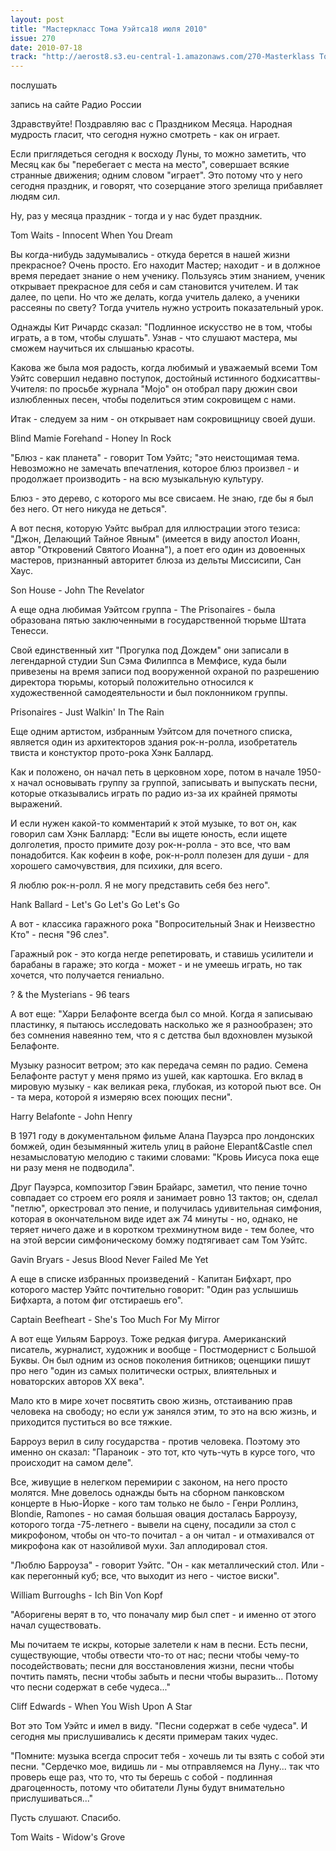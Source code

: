 ```yaml
---
layout: post
title: "Мастеркласс Тома Уэйтса18 июля 2010"
issue: 270
date: 2010-07-18
track: "http://aerost8.s3.eu-central-1.amazonaws.com/270-Masterklass Toma Uejtsa.mp3"
---
```


послушать

запись на сайте Радио России

Здравствуйте! Поздравляю вас с Праздником Месяца. Народная мудрость гласит, что сегодня нужно смотреть - как он играет.

Если приглядеться сегодня к восходу Луны, то можно заметить, что Месяц как бы "перебегает с места на место", совершает всякие странные движения; одним словом "играет". Это потому что у него сегодня праздник, и говорят, что созерцание этого зрелища прибавляет людям сил.

Ну, раз у месяца праздник - тогда и у нас будет праздник.

Tom Waits - Innocent When You Dream

Вы когда-нибудь задумывались - откуда берется в нашей жизни прекрасное? Очень просто. Его находит Мастер; находит - и в должное время передает знание о нем ученику. Пользуясь этим знанием, ученик открывает прекрасное для себя и сам становится учителем. И так далее, по цепи. Но что же делать, когда учитель далеко, а ученики рассеяны по свету? Тогда учитель нужно устроить показательный урок.

Однажды Кит Ричардс сказал: "Подлинное искусство не в том, чтобы играть, а в том, чтобы слушать". Узнав - что слушают мастера, мы сможем научиться их слышанью красоты.

Какова же была моя радость, когда любимый и уважаемый всеми Том Уэйтс совершил недавно поступок, достойный истинного бодхисаттвы-Учителя: по просьбе журнала "Mojo" он отобрал пару дюжин свои излюбленных песен, чтобы поделиться этим сокровищем с нами.

Итак - следуем за ним - он открывает нам сокровищницу своей души.

Blind Mamie Forehand - Honey In Rock

"Блюз - как планета" - говорит Том Уэйтс; "это неистощимая тема. Невозможно не замечать впечатления, которое блюз произвел - и продолжает производить - на всю музыкальную культуру.

Блюз - это дерево, с которого мы все свисаем. Не знаю, где бы я был без него. От него никуда не деться".

А вот песня, которую Уэйтс выбрал для иллюстрации этого тезиса: "Джон, Делающий Тайное Явным" (имеется в виду апостол Иоанн, автор "Откровений Святого Иоанна"), а поет его один из довоенных мастеров, признанный авторитет блюза из дельты Миссисипи, Сан Хаус.

Son House - John The Revelator

А еще одна любимая Уэйтсом группа - The Prisonaires - была образована пятью заключенными в государственной тюрьме Штата Тенесси.

Свой единственный хит "Прогулка под Дождем" они записали в легендарной студии Sun Сэма Филиппса в Мемфисе, куда были привезены на время записи под вооруженной охраной по разрешению директора тюрьмы, который положительно относился к художественной самодеятельности и был поклонником группы.

Prisonaires - Just Walkin' In The Rain

Еще одним артистом, избранным Уэйтсом для почетного списка, является один из архитекторов здания рок-н-ролла, изобретатель твиста и констуктор прото-рока Хэнк Баллард.

Как и положено, он начал петь в церковном хоре, потом в начале 1950-х начал основывать группу за группой, записывать и выпускать песни, которые отказывались играть по радио из-за их крайней прямоты выражений.

И если нужен какой-то комментарий к этой музыке, то вот он, как говорил сам Хэнк Баллард: "Если вы ищете юность, если ищете долголетия, просто примите дозу рок-н-ролла - это все, что вам понадобится. Как кофеин в кофе, рок-н-ролл полезен для души - для хорошего самочувствия, для психики, для всего.

Я люблю рок-н-ролл. Я не могу представить себя без него".

Hank Ballard - Let's Go Let's Go Let's Go

А вот - классика гаражного рока "Вопросительный Знак и Неизвестно Кто" - песня "96 слез".

Гаражный рок - это когда негде репетировать, и ставишь усилители и барабаны в гараже; это когда - может - и не умеешь играть, но так хочется, что получается гениально.

? & the Mysterians - 96 tears

А вот еще: "Харри Белафонте всегда был со мной. Когда я записываю пластинку, я пытаюсь исследовать насколько же я разнообразен; это без сомнения навеянно тем, что я с детства был вдохновлен музыкой Белафонте.

Музыку разносит ветром; это как передача семян по радио. Семена Белафонте растут у меня прямо из ушей, как картошка. Его вклад в мировую музыку - как великая река, глубокая, из которой пьют все. Он - та мера, которой я измеряю всех поющих песни".

Harry Belafonte - John Henry

В 1971 году в документальном фильме Алана Пауэрса про лондонских бомжей, один безымянный житель улиц в районе Elepant&Castle спел незамысловатую мелодию с такими словами: "Кровь Иисуса пока еще ни разу меня не подводила".

Друг Пауэрса, композитор Гэвин Брайарс, заметил, что пение точно совпадает со строем его рояля и занимает ровно 13 тактов; он, сделал "петлю", оркестровал это пение, и получилась удивительная симфония, которая в окончательном виде идет аж 74 минуты - но, однако, не теряет ничего даже и в коротком трехминутном виде - тем более, что на этой версии симфоническому бомжу подтягивает сам Том Уэйтс.

Gavin Bryars - Jesus Blood Never Failed Me Yet

А еще в списке избранных произведений - Капитан Бифхарт, про которого мастер Уэйтс почтительно говорит: "Один раз услышишь Бифхарта, а потом фиг отстираешь его".

Captain Beefheart - She's Too Much For My Mirror

А вот еще Уильям Барроуз. Тоже редкая фигура. Американский писатель, журналист, художник и вообще - Постмодернист с Большой Буквы. Он был одним из основ поколения битников; оценщики пишут про него "один из самых политически острых, влиятельных и новаторских авторов XX века".

Мало кто в мире хочет посвятить свою жизнь, отстаиванию прав человека на свободу; но если уж занялся этим, то это на всю жизнь, и приходится пуститься во все тяжкие.

Барроуз верил в силу государства - против человека. Поэтому это именно он сказал: "Параноик - это тот, кто чуть-чуть в курсе того, что происходит на самом деле".

Все, живущие в нелегком перемирии с законом, на него просто молятся. Мне довелось однажды быть на сборном панковском концерте в Нью-Йорке - кого там только не было - Генри Роллинз, Blondie, Ramones - но самая большая овация досталась Барроузу, которого тогда -75-летнего - вывели на сцену, посадили за стол с микрофоном, чтобы он что-то почитал - а он читал - и отмахивался от микрофона как от назойливой мухи. Зал аплодировал стоя.

"Люблю Барроуза" - говорит Уэйтс. "Он - как металлический стол. Или - как перегонный куб; все, что выходит из него - чистое виски".

William Burroughs - Ich Bin Von Kopf

"Аборигены верят в то, что поначалу мир был спет - и именно от этого начал существовать.

Мы почитаем те искры, которые залетели к нам в песни. Есть песни, существующие, чтобы отвести что-то от нас; песни чтобы чему-то посодействовать; песни для восстановления жизни, песни чтобы почтить память, песни чтобы забыть и песни чтобы выразить... Потому что песни содержат в себе чудеса..."

Cliff Edwards - When You Wish Upon A Star

Вот это Том Уэйтс и имел в виду. "Песни содержат в себе чудеса". И сегодня мы прислушивались к десяти примерам таких чудес.

"Помните: музыка всегда спросит тебя - хочешь ли ты взять с собой эти песни. "Сердечко мое, видишь ли - мы отправляемся на Луну... так что проверь еще раз, что то, что ты берешь с собой - подлинная драгоценность, потому что обитатели Луны будут внимательно прислушиваться..."

Пусть слушают. Спасибо.

Tom Waits - Widow's Grove
